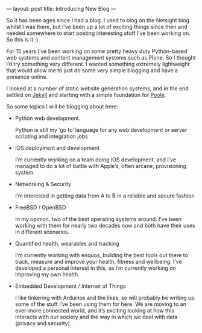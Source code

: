 —
layout: post
title: Introducing New Blog
—

So it has been ages since I had a blog. I used to blog on the Netsight blog whilst I was there, but I’ve been up a lot of exciting things since then 
and needed somewhere to start posting interesting stuff I’ve been working on. So this is it :)

For 15 years I’ve been working on some pretty heavy duty Python-based web systems and content management systems such as Plone. So I thought I’d try something very different. I wanted something extremely lightweight that would allow me to just do some very simple blogging and have a presence online.

I looked at a number of static website generation systems, and in the end settled on [Jekyll](http://jekyllrb.com/) and starting with a simple foundation for [Poole](http://getpoole.com/).

So some topics I will be blogging about here:

* Python web development.

    Python is still my ‘go to’ language for any web development or server scripting and integration jobs

* iOS deployment and development

    I’m currently working on a team doing iOS development, and I’ve managed to do a lot of battle with Apple’s, often arcane, provisioning system.

* Networking & Security

    I’m interested in getting data from A to B in a reliable and secure fashion

* FreeBSD / OpenBSD

    In my opinion, two of the best operating systems around. I’ve been working with them for nearly two decades now and both have their uses in different scenarios.

* Quantified health, wearables and tracking

    I’m currently working with enquos, building the best tools out there to track, measure and improve your health, fitness and wellbeing. I’ve developed a personal interest in this, as I’m currently working on improving my own health.

* Embedded Development / Internet of Things

    I like tinkering with Arduinos and the likes, so will probably be writing up some of the stuff I’ve been using them for here. We are moving to an ever-more connected world, and it’s exciting looking at how this interacts with our society and the way in which we deal with data (privacy and security).


